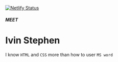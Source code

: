 [![Netlify Status](https://api.netlify.com/api/v1/badges/c1c39f0e-3fee-4dcd-9ff2-bf634493763e/deploy-status)](https://app.netlify.com/sites/ivin-stephen-resume/deploys)

##### MEET

# Ivin Stephen

I know `HTML` and `CSS` more than how to user `MS word`
